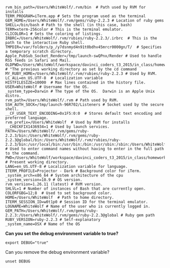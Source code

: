     rvm_bin_path=/Users/WhiteWolf/.rvm/bin  # Path used by RVM for installs
    TERM_PROGRAM=iTerm.app # Sets the program used as the terminal
    GEM_HOME=/Users/WhiteWolf/.rvm/gems/ruby-2.2.3 # Location of ruby gems
    SHELL=/bin/bash # Path to the shell (in this case, bash)
    TERM=xterm-256color # This is the terminal emulator.
    CLICOLOR=1 # Sets the coloring of listings.
    IRBRC=/Users/WhiteWolf/.rvm/rubies/ruby-2.2.3/.irbrc  # This is the path to the interactive Ruby shell.
    TMPDIR=/var/folders/p_/y7dsnmyd4n91t0bdhv45mrcr0000gn/T/  # Specifies a temporary scratch directory.
    Apple_PubSub_Socket_Render=/tmp/launch-swQPnx/Render # Used to handle RSS feeds in Safari and Mail.
    OLDPWD=/Users/WhiteWolf/workspace/davinci_coders_t3_2015/in_class/homework/learn_command_line_exercises # "The previous working directory as set by the cd command
    MY_RUBY_HOME=/Users/WhiteWolf/.rvm/rubies/ruby-2.2.3 # Used by RVM.  
    LC_ALL=en_US.UTF-8  # Localization variable
    HISTFILESIZE=10000  # Max lines contained in the history file.
    USER=WhiteWolf # Username for the OS.  
    _system_type=Darwin # The type of the OS.  Darwin is an Apple Unix distro.  
    rvm_path=/Users/WhiteWolf/.rvm # Path used by RVM.
    SSH_AUTH_SOCK=/tmp/launch-96R702/Listeners # Socket used by the secure shell.
    __CF_USER_TEXT_ENCODING=0x1F5:0:0  # Stores default text encoding and preferred language.
    rvm_prefix=/Users/WhiteWolf  # Used by RVM for installs
    __CHECKFIX1436934=1 # Used by launch services.
    PATH=/Users/WhiteWolf/.rvm/gems/ruby-2.2.3/bin:/Users/WhiteWolf/.rvm/gems/ruby-2.2.3@global/bin:/Users/WhiteWolf/.rvm/rubies/ruby-2.2.3/bin:/usr/local/bin:/usr/bin:/bin:/usr/sbin:/sbin:/Users/WhiteWolf/.rvm/bin # Used to enter command names without having to enter in the full path to the command.
    PWD=/Users/WhiteWolf/workspace/davinci_coders_t3_2015/in_class/homework/learn_command_line_exercises/chapter_22 # Present working directory.
    LANG=en_US.UTF-8 # Localization variable for language.
    ITERM_PROFILE=Projector - Dark # Background color for iTerm.
    _system_arch=x86_64 # System architecture of the cpu
    _system_version=10.9 # OS version.
    rvm_version=1.26.11 (latest) # RVM version.
    SHLVL=1 # Number of instances of Bash that are currently open.
    COLORFGBG=12;8  # Used to set background color.
    HOME=/Users/WhiteWolf  # Path to home directory.
    ITERM_SESSION_ID=w0t1p0 # Session ID for the terminal emulator.
    LOGNAME=WhiteWolf # Name of the user who is currently logged in.
    GEM_PATH=/Users/WhiteWolf/.rvm/gems/ruby-2.2.3:/Users/WhiteWolf/.rvm/gems/ruby-2.2.3@global # Ruby gem path
    RUBY_VERSION=ruby-2.2.3 # Self-explanatory
    _system_name=OSX # Name of the OS

**Can you set the debug environment variable to true?**
    
    export DEBUG="true"

Can you remove the debug environment variable?

    unset DEBUG
